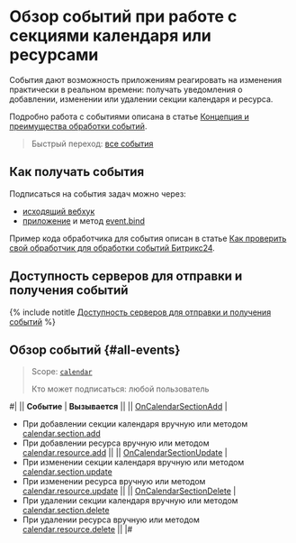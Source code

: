 # Обзор событий при работе с секциями календаря или ресурсами

События дают возможность приложениям реагировать на изменения практически в реальном времени: получать уведомления о добавлении, изменении или удалении секции календаря и ресурса.

Подробно работа с событиями описана в статье [Концепция и преимущества обработки событий](../../events/index.md).

> Быстрый переход: [все события](#all-events)

## Как получать события

Подписаться на события задач можно через:

-  [исходящий вебхук](../../../local-integrations/local-webhooks.md)
-  [приложение](../../../settings/app-installation/index.md) и метод [event.bind](../../events/event-bind.md)

Пример кода обработчика для события описан в статье [Как проверить свой обработчик для обработки событий Битрикс24](../../events/test-handler.md).

## Доступность серверов для отправки и получения событий

{% include notitle [Доступность серверов для отправки и получения событий](../../../_includes/events-index.md) %}

## Обзор событий {#all-events}

> Scope: [`calendar`](../../scopes/permissions.md)
>
> Кто может подписаться: любой пользователь

#|
|| **Событие** | **Вызывается** ||
|| [OnCalendarSectionAdd](./on-calendar-section-add.md) |
- При добавлении секции календаря вручную или методом [calendar.section.add](../calendar-section-add.md)
- При добавлении ресурса вручную или методом [calendar.resource.add](../resource/calendar-resource-add.md) ||
|| [OnCalendarSectionUpdate](./on-calendar-section-update.md) | 
- При изменении секции календаря вручную или методом [calendar.section.update](../calendar-section-update.md)
- При изменении ресурса вручную или методом [calendar.resource.update](../resource/calendar-resource-update.md) ||
|| [OnCalendarSectionDelete](./on-calendar-section-delete.md) | 
- При удалении секции календаря вручную или методом [calendar.section.delete](../calendar-section-delete.md)
- При удалении ресурса вручную или методом [calendar.resource.delete](../resource/calendar-resource-delete.md) ||
|#